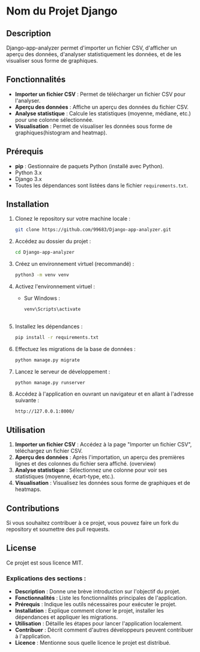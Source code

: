 # Nom du Projet Django

## Description
 Django-app-analyzer permet d'importer un fichier CSV, d'afficher un aperçu des données, d'analyser statistiquement les données, et de les visualiser sous forme de graphiques.

## Fonctionnalités
- **Importer un fichier CSV** : Permet de télécharger un fichier CSV pour l'analyser.
- **Aperçu des données** : Affiche un aperçu des données du fichier CSV.
- **Analyse statistique** : Calcule les statistiques (moyenne, médiane, etc.) pour une colonne sélectionnée.
- **Visualisation** : Permet de visualiser les données sous forme de graphiques(histogram and heatmap).

## Prérequis
- **pip** : Gestionnaire de paquets Python (installé avec Python).
- Python 3.x
- Django 3.x
- Toutes les dépendances sont listées dans le fichier `requirements.txt`.

## Installation

1. Clonez le repository sur votre machine locale :
    ```bash
    git clone https://github.com/99683/Django-app-analyzer.git
    ```

2. Accédez au dossier du projet :
    ```bash
    cd Django-app-analyzer
    ```

3. Créez un environnement virtuel (recommandé) :
    ```bash
    python3 -m venv venv
    ```

4. Activez l'environnement virtuel :
    - Sur Windows :
      ```bash
      venv\Scripts\activate
  
5. Installez les dépendances :
    ```bash
    pip install -r requirements.txt
    ```

6. Effectuez les migrations de la base de données :
    ```bash
    python manage.py migrate
    ```

7. Lancez le serveur de développement :
    ```bash
    python manage.py runserver
    ```

8. Accédez à l'application en ouvrant un navigateur et en allant à l'adresse suivante :
    ```
    http://127.0.0.1:8000/
    ```

## Utilisation

1. **Importer un fichier CSV** : Accédez à la page "Importer un fichier CSV", téléchargez un fichier CSV.
2. **Aperçu des données** : Après l'importation, un aperçu des premières lignes et des colonnes du fichier sera affiché. (overview)
3. **Analyse statistique** : Sélectionnez une colonne pour voir ses statistiques (moyenne, écart-type, etc.).
4. **Visualisation** : Visualisez les données sous forme de graphiques et de heatmaps.

## Contributions
Si vous souhaitez contribuer à ce projet, vous pouvez faire un fork du repository et soumettre des pull requests.

## License
Ce projet est sous licence MIT.


### Explications des sections :
- **Description** : Donne une brève introduction sur l'objectif du projet.
- **Fonctionnalités** : Liste les fonctionnalités principales de l'application.
- **Prérequis** : Indique les outils nécessaires pour exécuter le projet.
- **Installation** : Explique comment cloner le projet, installer les dépendances et appliquer les migrations.
- **Utilisation** : Détaille les étapes pour lancer l'application localement.
- **Contribuer** : Décrit comment d'autres développeurs peuvent contribuer à l'application.
- **Licence** : Mentionne sous quelle licence le projet est distribué.



